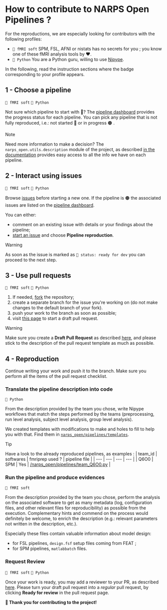 # How to contribute to NARPS Open Pipelines ? 

For the reproductions, we are especially looking for contributors with the following profiles:
 - `🧠 fMRI soft` SPM, FSL, AFNI or nistats has no secrets for you ; you know one of these fMRI analysis tools by :heart:.
 - `🐍 Python` You are a Python guru, willing to use [Nipype](https://nipype.readthedocs.io/en/latest/).

In the following, read the instruction sections where the badge corresponding to your profile appears.

## 1 - Choose a pipeline
`🧠 fMRI soft` `🐍 Python`

Not sure which pipeline to start with :thinking:? The [pipeline dashboard](https://github.com/Inria-Empenn/narps_open_pipelines/wiki/pipeline_status) provides the progress status for each pipeline. You can pick any pipeline that is not fully reproduced, i.e.: not started :red_circle: or in progress :orange_circle: .

> [!NOTE]
> Need more information to make a decision? The `narps_open.utils.description` module of the project, as described [in the documentation](/docs/description.md) provides easy access to all the info we have on each pipeline.

## 2 - Interact using issues
`🧠 fMRI soft` `🐍 Python`

Browse [issues](https://github.com/Inria-Empenn/narps_open_pipelines/issues/) before starting a new one. If the pipeline is :orange_circle: the associated issues are listed on the [pipeline dashboard](https://github.com/Inria-Empenn/narps_open_pipelines/wiki/pipeline_status).

You can either:
* comment on an existing issue with details or your findings about the pipeline;
* [start an issue](https://github.com/Inria-Empenn/narps_open_pipelines/issues/new/choose) and choose **Pipeline reproduction**.

> [!WARNING]
> As soon as the issue is marked as `🏁 status: ready for dev` you can proceed to the next step.

## 3 - Use pull requests
`🧠 fMRI soft` `🐍 Python`

1. If needed, [fork](https://docs.github.com/en/get-started/quickstart/fork-a-repo) the repository;
2. create a separate branch for the issue you're working on (do not make changes to the default branch of your fork).
3. push your work to the branch as soon as possible;
4. visit [this page](https://github.com/Inria-Empenn/narps_open_pipelines/pulls) to start a draft pull request.

> [!WARNING]
> Make sure you create a **Draft Pull Request** as described [here](https://docs.github.com/en/pull-requests/collaborating-with-pull-requests/proposing-changes-to-your-work-with-pull-requests/creating-a-pull-request-from-a-fork), and please stick to the description of the pull request template as much as possible.

## 4 - Reproduction 

Continue writing your work and push it to the branch. Make sure you perform all the items of the pull request checklist.

### Translate the pipeline description into code
`🐍 Python`

From the description provided by the team you chose, write Nipype workflows that match the steps performed by the teams (preprocessing, run level analysis, subject level analysis, group level analysis).

We created templates with modifications to make and holes to fill to help you with that. Find them in [`narps_open/pipelines/templates`](/narps_open/pipelines/templates).

> [!TIP]
> Have a look to the already reproduced pipelines, as examples :
> | team_id | softwares | fmriprep used ? | pipeline file |
> | --- | --- | --- | --- |
> | Q6O0 | SPM | Yes | [/narps_open/pipelines/team_Q6O0.py](/narps_open/pipelines/team_Q6O0.py) |

### Run the pipeline and produce evidences
`🧠 fMRI soft`

From the description provided by the team you chose, perform the analysis on the associated software to get as many metadata (log, configuration files, and other relevant files for reproducibility) as possible from the execution. Complementary hints and commend on the process would definitely be welcome, to enrich the description (e.g.: relevant parameters not written in the description, etc.).

Especially these files contain valuable information about model design:
* for FSL pipelines, `design.fsf` setup files coming from FEAT ;
* for SPM pipelines, `matlabbatch` files.

### Request Review
`🧠 fMRI soft` `🐍 Python`

Once your work is ready, you may add a reviewer to your PR, as described [here](https://docs.github.com/en/pull-requests/collaborating-with-pull-requests/proposing-changes-to-your-work-with-pull-requests/requesting-a-pull-request-review). Please turn your draft pull request into a *regular* pull request, by clicking **Ready for review** in the pull request page.

**:wave: Thank you for contributing to the project!**
